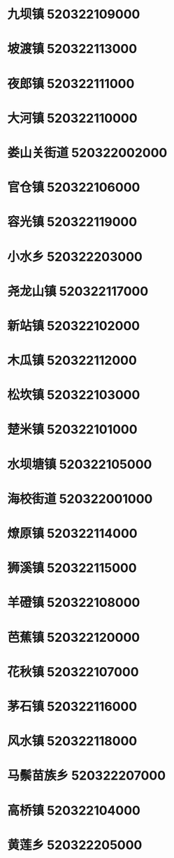 # 九坝镇 520322109000
# 坡渡镇 520322113000
# 夜郎镇 520322111000
# 大河镇 520322110000
# 娄山关街道 520322002000
# 官仓镇 520322106000
# 容光镇 520322119000
# 小水乡 520322203000
# 尧龙山镇 520322117000
# 新站镇 520322102000
# 木瓜镇 520322112000
# 松坎镇 520322103000
# 楚米镇 520322101000
# 水坝塘镇 520322105000
# 海校街道 520322001000
# 燎原镇 520322114000
# 狮溪镇 520322115000
# 羊磴镇 520322108000
# 芭蕉镇 520322120000
# 花秋镇 520322107000
# 茅石镇 520322116000
# 风水镇 520322118000
# 马鬃苗族乡 520322207000
# 高桥镇 520322104000
# 黄莲乡 520322205000
